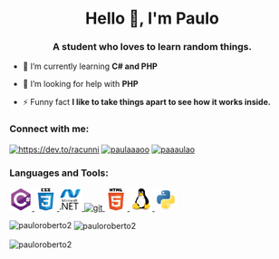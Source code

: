 <h1 align="center">Hello 👋, I'm Paulo</h1>
<h3 align="center">A student who loves to learn random things.</h3>

- 🌱 I’m currently learning **C# and PHP**

- 🤝 I’m looking for help with **PHP**

- ⚡ Funny fact **I like to take things apart to see how it works inside.**

<h3 align="left">Connect with me:</h3>
<p align="left">
<a href="https://dev.to/https://dev.to/racunni" target="blank"><img align="center" src="https://raw.githubusercontent.com/rahuldkjain/github-profile-readme-generator/master/src/images/icons/Social/devto.svg" alt="https://dev.to/racunni" height="30" width="40" /></a>
<a href="https://twitter.com/paulaaaoo" target="blank"><img align="center" src="https://raw.githubusercontent.com/rahuldkjain/github-profile-readme-generator/master/src/images/icons/Social/twitter.svg" alt="paulaaaoo" height="30" width="40" /></a>
<a href="https://instagram.com/paaaulao" target="blank"><img align="center" src="https://raw.githubusercontent.com/rahuldkjain/github-profile-readme-generator/master/src/images/icons/Social/instagram.svg" alt="paaaulao" height="30" width="40" /></a>
</p>

<h3 align="left">Languages and Tools:</h3>
<p align="left"> <a href="https://www.w3schools.com/cs/" target="_blank" rel="noreferrer"> <img src="https://raw.githubusercontent.com/devicons/devicon/master/icons/csharp/csharp-original.svg" alt="csharp" width="40" height="40"/> </a> <a href="https://www.w3schools.com/css/" target="_blank" rel="noreferrer"> <img src="https://raw.githubusercontent.com/devicons/devicon/master/icons/css3/css3-original-wordmark.svg" alt="css3" width="40" height="40"/> </a> <a href="https://dotnet.microsoft.com/" target="_blank" rel="noreferrer"> <img src="https://raw.githubusercontent.com/devicons/devicon/master/icons/dot-net/dot-net-original-wordmark.svg" alt="dotnet" width="40" height="40"/> </a> <a href="https://git-scm.com/" target="_blank" rel="noreferrer"> <img src="https://www.vectorlogo.zone/logos/git-scm/git-scm-icon.svg" alt="git" width="40" height="40"/> </a> <a href="https://www.w3.org/html/" target="_blank" rel="noreferrer"> <img src="https://raw.githubusercontent.com/devicons/devicon/master/icons/html5/html5-original-wordmark.svg" alt="html5" width="40" height="40"/> </a> <a href="https://www.linux.org/" target="_blank" rel="noreferrer"> <img src="https://raw.githubusercontent.com/devicons/devicon/master/icons/linux/linux-original.svg" alt="linux" width="40" height="40"/> </a> <a href="https://www.python.org" target="_blank" rel="noreferrer"> <img src="https://raw.githubusercontent.com/devicons/devicon/master/icons/python/python-original.svg" alt="python" width="40" height="40"/> </a> </p>

<p><img align="left" src="https://github-readme-stats.vercel.app/api/top-langs?username=pauloroberto2&show_icons=true&theme=merko&locale=en&layout=compact" alt="pauloroberto2" /></p>

<p>&nbsp;<img align="center" src="https://github-readme-stats.vercel.app/api?username=pauloroberto2&show_icons=true&theme=merko&locale=en" alt="pauloroberto2" /></p>

<p><img align="center" src="https://github-readme-streak-stats.herokuapp.com/?user=pauloroberto2&theme=dark" alt="pauloroberto2" /></p>

